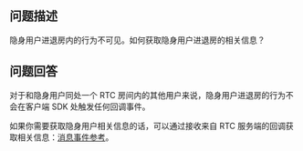 ## 问题描述

隐身用户进退房内的行为不可见。如何获取隐身用户进退房的相关信息？

## 问题回答

对于和隐身用户同处一个 RTC 房间内的其他用户来说，隐身用户进退房的行为不会在客户端 SDK 处触发任何回调事件。

如果你需要获取隐身用户相关信息的话，可以通过接收来自 RTC 服务端的回调获取相关信息：[消息事件参考](109807)。